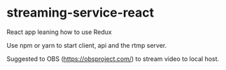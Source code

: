# streaming-service-react
React app leaning how to use Redux

Use npm or yarn to start client, api and the rtmp server.

Suggested to OBS (https://obsproject.com/) to stream video to local host.
